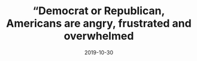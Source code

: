 ---
title: "“Democrat or Republican, Americans are angry, frustrated and overwhelmed"
date: 2019-10-30
publishDate: 2019-10-30
authors: ["María Celeste Wagner", "Pablo Boczkowski"]
publication_types: ["0"]
image:
  preview_only: true
publication: "*The Conversation*"
publication_short: "*The Conversation*"
links:
- name: "URL"
  url: "https://theconversation.com/democrat-or-republican-americans-are-angry-frustrated-and-overwhelmed-125699"
---